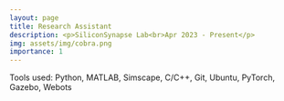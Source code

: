 ```yaml
---
layout: page
title: Research Assistant
description: <p>SiliconSynapse Lab<br>Apr 2023 - Present</p>
img: assets/img/cobra.png
importance: 1
---
```


Tools used: Python, MATLAB, Simscape, C/C++, Git, Ubuntu, PyTorch, Gazebo, Webots
